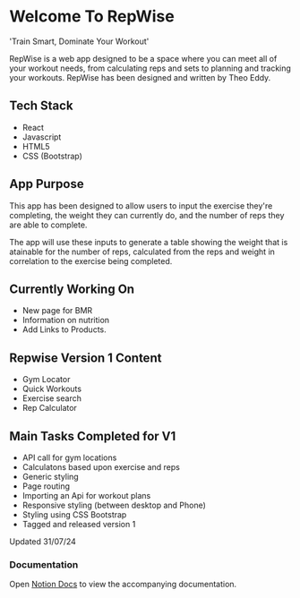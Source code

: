 #  Welcome To RepWise

'Train Smart, Dominate Your Workout'

RepWise is a web app designed to be a space where you can meet all of your workout needs, from calculating reps and sets to planning and tracking your workouts. RepWise has been designed and written by Theo Eddy.

## Tech Stack
- React
- Javascript
- HTML5
- CSS (Bootstrap)

## App Purpose

This app has been designed to allow users to input the exercise they're completing, the weight they can currently do, and the number of reps they are able to complete.

The app will use these inputs to generate a table showing the weight that is atainable for the number of reps, calculated from the reps and weight in correlation to the exercise being completed. 

## Currently Working On

- New page for BMR
- Information on nutrition
- Add Links to Products.


## Repwise Version 1 Content

 - Gym Locator
 - Quick Workouts
 - Exercise search
 - Rep Calculator

## Main Tasks Completed for V1

- API call for gym locations 
- Calculatons based upon exercise and reps
- Generic styling
- Page routing
- Importing an Api for workout plans
- Responsive styling (between desktop and Phone)
- Styling using CSS Bootstrap
- Tagged and released version 1

Updated 31/07/24

### Documentation

Open [Notion Docs](https://theo-eddy.notion.site/RepWise-v1-18d54323270448cb8eddea2038130522?pvs=4) to view the accompanying documentation.
